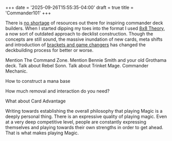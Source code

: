 +++
date = '2025-09-26T15:55:35-04:00'
draft = true
title = 'Commander101'
+++

There is [no shortage](https://www.youtube.com/results?search_query=How+to+build+a+commander+deck) of resources out there for inspiring commander deck builders. When I started dipping my toes into the format I used [8x8 Theory](https://www.tumblr.com/the8x8theory), a now sort of outdated approach to decklist construction. Though the concepts are still sound, the massive inundation of new cards, meta shifts and introduction of [brackets and game changers](https://magic.wizards.com/en/news/announcements/commander-brackets-beta-update-april-22-2025) has changed the deckbuilding process for better or worse.

Mention The Command Zone. Mention Bennie Smith and your old Grothama deck. 
Talk about Rebel Sonn. 
Talk about Trinket Mage. 
Commander Mechanic. 

How to construct a mana base

How much removal and interaction do you need?

What about Card Advantage

Writing towards establishing the overall philosophy that playing Magic is a deeply personal thing. There is an expressive quality of playing magic. Even at a very deep competitive level, people are constantly expressing themselves and playing towards their own strengths in order to get ahead. That is what makes playing Magic.